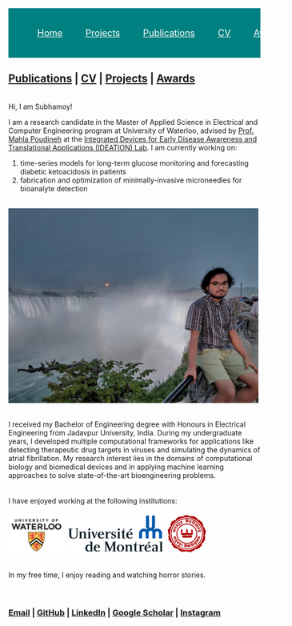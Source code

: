 <style type='text/css'>
  ul {
    list-style-type: none;
  }
  
  .navbar {
    display: flex;
    align-items: center;
    justify-content: space-between;
    padding: 20px;
    background-color: teal;
    color: #fff;
  }
  
  .nav-links a {
    color: #fff;
  }
  
  /* LOGO */
  .logo {
    font-size: 32px;
  }

  /* NAVBAR MENU */
  .menu {
    display: flex;
    gap: 1em;
    font-size: 18px;
  }

  .menu li:hover {
    background-color: #4c9e9e;
    border-radius: 5px;
    transition: 0.3s ease;
  }

  .menu li {
    padding: 5px 14px;
  }

  /* DROPDOWN MENU */
  .services {
    position: relative; 
  }

  .dropdown {
    background-color: rgb(254, 254, 254);
    padding: 1em 0;
    position: absolute; /*WITH RESPECT TO PARENT*/
    display: none;
    border-radius: 8px;
    top: 35px;
  }

  .dropdown li + li {
    margin-top: 10px;
  }

  .dropdown li {
    padding: 0.5em 1em;
    width: 8em;
    text-align: left;
  }

  .dropdown li:hover {
    background-color: white;
  }

  .services:hover .dropdown {
    display: block;
  }
</style>

<nav class="navbar">
  <ul class="nav-links">
    <!-- <input type="checkbox" id="checkbox_toggle" /> -->
    <!-- <label for="checkbox_toggle" class="hamburger">&#9776;</label> -->
    <div class="menu">
      <li><a href="README.md">Home</a></li>
      <li><a href="projects.md">Projects</a></li>
      <li class="services">
        <a href="publications.md">Publications</a>
        <ul class="dropdown">
          <li><a href="publications.md">Journal articles </a></li>
          <li><a href="publications.md">Conference articles </a></li>
        </ul>
      </li>
      <li><a href="CV.md">CV</a></li>
      <li><a href="awards.md">Awards</a></li>
    </div>
  </ul>
</nav>




## [Publications](publications.md) | [CV](CV.md) | [Projects](projects.md) | [Awards](awards.md)

<br>
Hi, I am Subhamoy!

I am a research candidate in the Master of Applied Science in Electrical and Computer Engineering program at University of Waterloo, advised by [Prof. Mahla Poudineh](https://uwaterloo.ca/electrical-computer-engineering/profile/m2poudin) at the [Integrated Devices for Early Disease Awareness and Translational Applications (IDEATION) Lab](https://uwaterloo.ca/integrated-devices-early-awareness-lab/). I am currently working on:

1. time-series models for long-term glucose monitoring and forecasting diabetic ketoacidosis in patients
2. fabrication and optimization of minimally-invasive microneedles for bioanalyte detection

<br><img src="Background.png" alt="alt text" width="500" align="middle"/>
<br>
<br>
<br>I received my Bachelor of Engineering degree with Honours in Electrical Engineering from Jadavpur University, India. During my undergraduate years, I developed multiple computational frameworks for applications like detecting therapeutic drug targets in viruses and simulating the dynamics of atrial fibrillation. My research interest lies in the domains of computational biology and biomedical devices and in applying machine learning approaches to solve state-of-the-art bioengineering problems.
<br>
<br>
<br>I have enjoyed working at the following institutions:
<br>
<br>
<img src="UW_logo.png" alt="alt text" height="80" align="middle"/>    <img src="UdeM_logo.png" alt="alt text" height="80" align="middle"/>    <img src="JU_logo.png" alt="alt text" height="80" align="middle"/>
<br>
<br>
<br>In my free time, I enjoy reading and watching horror stories.
<br>
<br>
<br>
### <a href="mailto:s2biswas@uwaterloo.ca" target="_top">Email</a> | <a href="https://github.com/SubhamoyBiswas/" target="_top">GitHub</a> | <a href="https://www.linkedin.com/in/subhamoy-biswas-16869316a/" target="_top">LinkedIn</a> | <a href="https://scholar.google.ca/citations?user=bHMeN1UAAAAJ&hl=en" target="_top">Google Scholar</a> | <a href="https://www.instagram.com/__subhamoy.b/" target="_top">Instagram</a>
<br>
<br>
